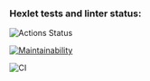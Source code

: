### Hexlet tests and linter status:
![Actions Status](/workflows/hexlet-check/badge.svg)

[![Maintainability](https://api.codeclimate.com/v1/badges/c689c110996ac5c475ae/maintainability)](https://codeclimate.com/github/DenisTrukhin/python-project-lvl1/maintainability)

![CI](https://github.com/DenisTrukhin/python-project-lvl1/workflows/CI/badge.svg)
